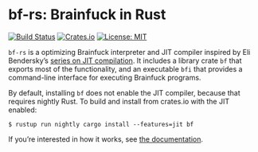# bf-rs: Brainfuck in Rust

[![Build Status](https://travis-ci.org/tov/libffi-rs.svg?branch=master)](https://travis-ci.org/tov/bf-rs)
[![Crates.io](https://img.shields.io/crates/v/libffi.svg?maxAge=2592000)](https://crates.io/crates/bf)
[![License: MIT](https://img.shields.io/badge/license-MIT-blue.svg)](LICENSE-MIT)

`bf-rs` is a optimizing Brainfuck interpreter and JIT compiler
inspired by Eli Bendersky’s [series on JIT compilation].
It includes a library crate `bf` that exports most of the functionality,
and an executable `bfi` that provides a command-line interface for executing 
Brainfuck programs.

By default, installing `bf` does not enable the JIT compiler, because
that requires nightly Rust. To build and install from crates.io with the JIT 
enabled:

```
$ rustup run nightly cargo install --features=jit bf
```

If you’re interested in how it works, see [the documentation].

[series on JIT compilation]: http://eli.thegreenplace.net/2017/adventures-in-jit-compilation-part-1-an-interpreter/
[the documentation]: https://tov.github.io/bf-rs/bf/

